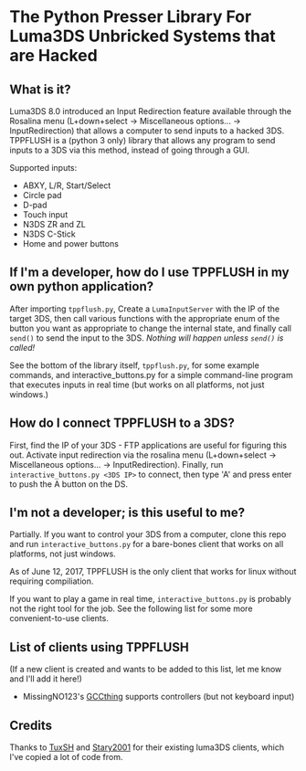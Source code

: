 # The Python Presser Library For Luma3DS Unbricked Systems that are Hacked

## What is it?

Luma3DS 8.0 introduced an Input Redirection feature available through the Rosalina menu (L+down+select -> Miscellaneous options... -> InputRedirection) that allows a computer to send inputs to a hacked 3DS. TPPFLUSH is a (python 3 only) library that allows any program to send inputs to a 3DS via this method, instead of going through a GUI.

Supported inputs:
* ABXY, L/R, Start/Select
* Circle pad
* D-pad
* Touch input
* N3DS ZR and ZL
* N3DS C-Stick
* Home and power buttons

## If I'm a developer, how do I use TPPFLUSH in my own python application?

After importing `tppflush.py`, Create a `LumaInputServer` with the IP of the target 3DS, then call various functions with the appropriate enum of the button you want as appropriate to change the internal state, and finally call `send()` to send the input to the 3DS. *Nothing will happen unless `send()` is called!*

See the bottom of the library itself, `tppflush.py`, for some example commands, and interactive_buttons.py for a simple command-line program that executes inputs in real time (but works on all platforms, not just windows.)

## How do I connect TPPFLUSH to a 3DS?

First, find the IP of your 3DS - FTP applications are useful for figuring this out. Activate input redirection via the rosalina menu (L+down+select -> Miscellaneous options... -> InputRedirection). Finally, run `interactive_buttons.py <3DS IP>` to connect, then type 'A' and press enter to push the A button on the DS.

## I'm not a developer; is this useful to me?

Partially. If you want to control your 3DS from a computer, clone this repo and run `interactive_buttons.py` for a bare-bones client that works on all platforms, not just windows.

As of June 12, 2017, TPPFLUSH is the only client that works for linux without requiring compiliation. 

If you want to play a game in real time, `interactive_buttons.py` is probably not the right tool for the job. See the following list for some more convenient-to-use clients.

## List of clients using TPPFLUSH

(If a new client is created and wants to be added to this list, let me know and I'll add it here!)

* MissingNO123's [GCCthing](https://github.com/MissingNO123/gcc-thing) supports controllers (but not keyboard input)

## Credits

Thanks to [TuxSH](https://github.com/TuxSH/InputRedirectionClient-Qt) and [Stary2001](https://github.com/Stary2001/InputClient-SDL) for their existing luma3DS clients, which I've copied a lot of code from.
